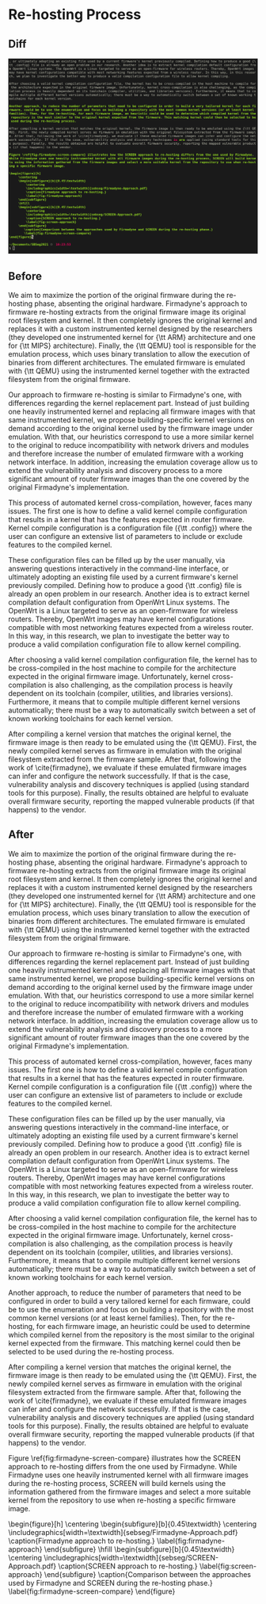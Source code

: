 # Re-hosting Process

## Diff
![rehosting.png](rehosting.png)

## Before
We aim to maximize the portion of the original firmware during the re-hosting phase, absenting the original hardware. Firmadyne's approach to firmware re-hosting extracts from the original firmware image its original root filesystem and kernel. It then completely ignores the original kernel and replaces it with a custom instrumented kernel designed by the researchers (they developed one instrumented kernel for {\tt ARM} architecture and one for {\tt MIPS} architecture). Finally, the {\tt QEMU} tool is responsible for the emulation process, which uses binary translation to allow the execution of binaries from different architectures. The emulated firmware is emulated with {\tt QEMU} using the instrumented kernel together with the extracted filesystem from the original firmware.

Our approach to firmware re-hosting is similar to Firmadyne's one, with differences regarding the kernel replacement part. Instead of just building one heavily instrumented kernel and replacing all firmware images with that same instrumented kernel, we propose building-specific kernel versions on demand according to the original kernel used by the firmware image under emulation. With that, our heuristics correspond to use a more similar kernel to the original to reduce incompatibility with network drivers and modules and therefore increase the number of emulated firmware with a working network interface. In addition, increasing the emulation coverage allow us to extend the vulnerability analysis and discovery process to a more significant amount of router firmware images than the one covered by the original Firmadyne's implementation.

This process of automated kernel cross-compilation, however, faces many issues. The first one is how to define a valid kernel compile configuration that results in a kernel that has the features expected in router firmware. Kernel compile configuration is a configuration file ({\tt .config}) where the user can configure an extensive list of parameters to include or exclude features to the compiled kernel.

These configuration files can be filled up by the user manually, via answering questions interactively in the command-line interface, or ultimately adopting an existing file used by a current firmware's kernel previously compiled. Defining how to produce a good {\tt .config} file is already an open problem in our research. Another idea is to extract kernel compilation default configuration from OpenWrt Linux systems. The OpenWrt is a Linux targeted to serve as an open-firmware for wireless routers. Thereby, OpenWrt images may have kernel configurations compatible with most networking features expected from a wireless router. In this way, in this research, we plan to investigate the better way to produce a valid compilation configuration file to allow kernel compiling.

After choosing a valid kernel compilation configuration file, the kernel has to be cross-compiled in the host machine to compile for the architecture expected in the original firmware image. Unfortunately, kernel cross-compilation is also challenging, as the compilation process is heavily dependent on its toolchain (compiler, utilities, and libraries versions). Furthermore, it means that to compile multiple different kernel versions automatically; there must be a way to automatically switch between a set of known working toolchains for each kernel version.

After compiling a kernel version that matches the original kernel, the firmware image is then ready to be emulated using the {\tt QEMU}. First, the newly compiled kernel serves as firmware in emulation with the original filesystem extracted from the firmware sample. After that, following the work of \cite{firmadyne}, we evaluate if these emulated firmware images can infer and configure the network successfully. If that is the case, vulnerability analysis and discovery techniques is applied (using standard tools for this purpose). Finally, the results obtained are helpful to evaluate overall firmware security, reporting the mapped vulnerable products (if that happens) to the vendor.

## After

We aim to maximize the portion of the original firmware during the re-hosting phase, absenting the original hardware. Firmadyne's approach to firmware re-hosting extracts from the original firmware image its original root filesystem and kernel. It then completely ignores the original kernel and replaces it with a custom instrumented kernel designed by the researchers (they developed one instrumented kernel for {\tt ARM} architecture and one for {\tt MIPS} architecture). Finally, the {\tt QEMU} tool is responsible for the emulation process, which uses binary translation to allow the execution of binaries from different architectures. The emulated firmware is emulated with {\tt QEMU} using the instrumented kernel together with the extracted filesystem from the original firmware.

Our approach to firmware re-hosting is similar to Firmadyne's one, with differences regarding the kernel replacement part. Instead of just building one heavily instrumented kernel and replacing all firmware images with that same instrumented kernel, we propose building-specific kernel versions on demand according to the original kernel used by the firmware image under emulation. With that, our heuristics correspond to use a more similar kernel to the original to reduce incompatibility with network drivers and modules and therefore increase the number of emulated firmware with a working network interface. In addition, increasing the emulation coverage allow us to extend the vulnerability analysis and discovery process to a more significant amount of router firmware images than the one covered by the original Firmadyne's implementation.

This process of automated kernel cross-compilation, however, faces many issues. The first one is how to define a valid kernel compile configuration that results in a kernel that has the features expected in router firmware. Kernel compile configuration is a configuration file ({\tt .config}) where the user can configure an extensive list of parameters to include or exclude features to the compiled kernel.

These configuration files can be filled up by the user manually, via answering questions interactively in the command-line interface, or ultimately adopting an existing file used by a current firmware's kernel previously compiled. Defining how to produce a good {\tt .config} file is already an open problem in our research. Another idea is to extract kernel compilation default configuration from OpenWrt Linux systems. The OpenWrt is a Linux targeted to serve as an open-firmware for wireless routers. Thereby, OpenWrt images may have kernel configurations compatible with most networking features expected from a wireless router. In this way, in this research, we plan to investigate the better way to produce a valid compilation configuration file to allow kernel compiling.

After choosing a valid kernel compilation configuration file, the kernel has to be cross-compiled in the host machine to compile for the architecture expected in the original firmware image. Unfortunately, kernel cross-compilation is also challenging, as the compilation process is heavily dependent on its toolchain (compiler, utilities, and libraries versions). Furthermore, it means that to compile multiple different kernel versions automatically; there must be a way to automatically switch between a set of known working toolchains for each kernel version.

Another approach, to reduce the number of parameters that need to be configured in order to build a very tailored kernel for each firmware, could be to use the enumeration and focus on building a repository with the most common kernel versions (or at least kernel families). Then, for the re-hosting, for each firmware image, an heuristic could be used to determine which compiled kernel from the repository is the most similar to the original kernel expected from the firmware. This matching kernel could then be selected to be used during the re-hosting process.

After compiling a kernel version that matches the original kernel, the firmware image is then ready to be emulated using the {\tt QEMU}. First, the newly compiled kernel serves as firmware in emulation with the original filesystem extracted from the firmware sample. After that, following the work of \cite{firmadyne}, we evaluate if these emulated firmware images can infer and configure the network successfully. If that is the case, vulnerability analysis and discovery techniques are applied (using standard tools for this purpose). Finally, the results obtained are helpful to evaluate overall firmware security, reporting the mapped vulnerable products (if that happens) to the vendor.

Figure \ref{fig:firmadyne-screen-compare} illustrates how the SCREEN approach to re-hosting differs from the one used by Firmadyne. While Firmadyne uses one heavily instrumented kernel with all firmware images during the re-hosting process, SCREEN will build kernels using the information gathered from the firmware images and select a more suitable kernel from the repository to use when re-hosting a specific firmware image.

\begin{figure}[h]
     \centering
     \begin{subfigure}[b]{0.45\textwidth}
         \centering
         \includegraphics[width=\textwidth]{sebseg/Firmadyne-Approach.pdf}
         \caption{Firmadyne approach to re-hosting.}
         \label{fig:firmadyne-approach}
     \end{subfigure}
     \hfill
     \begin{subfigure}[b]{0.45\textwidth}
         \centering
         \includegraphics[width=\textwidth]{sebseg/SCREEN-Approach.pdf}
         \caption{SCREEN approach to re-hosting.}
         \label{fig:screen-approach}
     \end{subfigure}
        \caption{Comparison between the approaches used by Firmadyne and SCREEN during the re-hosting phase.}
        \label{fig:firmadyne-screen-compare}
\end{figure}